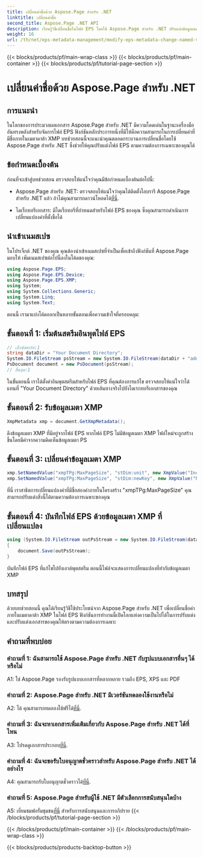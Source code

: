 ```yaml
---
title: เปลี่ยนค่าชื่อด้วย Aspose.Page สำหรับ .NET
linktitle: เปลี่ยนค่าชื่อ
second_title: Aspose.Page .NET API
description: เรียนรู้วิธีเปลี่ยนชื่อในไฟล์ EPS โดยใช้ Aspose.Page สำหรับ .NET ปรับแต่งข้อมูลเมตา XMP ได้อย่างง่ายดายเพื่อการประมวลผลเอกสารที่ปรับแต่งโดยเฉพาะ
weight: 16
url: /th/net/eps-metadata-management/modify-eps-metadata-change-named-value/
---
```


{{< blocks/products/pf/main-wrap-class >}}
{{< blocks/products/pf/main-container >}}
{{< blocks/products/pf/tutorial-page-section >}}

# เปลี่ยนค่าชื่อด้วย Aspose.Page สำหรับ .NET

## การแนะนำ

ในโลกของการประมวลผลเอกสาร Aspose.Page สำหรับ .NET มีความโดดเด่นในฐานะเครื่องมืออันทรงพลังสำหรับจัดการไฟล์ EPS ฟังก์ชันหลักประการหนึ่งที่มีให้คือความสามารถในการเปลี่ยนค่าที่มีชื่อภายในเมตาดาต้า XMP บทช่วยสอนนี้จะแนะนำคุณตลอดกระบวนการเปลี่ยนชื่อโดยใช้ Aspose.Page สำหรับ .NET ซึ่งช่วยให้คุณปรับแต่งไฟล์ EPS ตามความต้องการเฉพาะของคุณได้

## ข้อกำหนดเบื้องต้น

ก่อนที่จะเข้าสู่บทช่วยสอน ตรวจสอบให้แน่ใจว่าคุณมีข้อกำหนดเบื้องต้นต่อไปนี้:

-  Aspose.Page สำหรับ .NET: ตรวจสอบให้แน่ใจว่าคุณได้ติดตั้งไลบรารี Aspose.Page สำหรับ .NET แล้ว ถ้าไม่คุณสามารถดาวน์โหลดได้[ที่นี่](https://releases.aspose.com/page/net/).

- ไดเร็กทอรีเอกสาร: มีไดเร็กทอรีที่กำหนดสำหรับไฟล์ EPS ของคุณ ซึ่งคุณสามารถดำเนินการเปลี่ยนแปลงค่าที่ตั้งชื่อได้

## นำเข้าเนมสเปซ

ในโปรเจ็กต์ .NET ของคุณ คุณต้องนำเข้าเนมสเปซที่จำเป็นเพื่อเข้าถึงฟังก์ชันที่ Aspose.Page มอบให้ เพิ่มเนมสเปซต่อไปนี้ลงในโค้ดของคุณ:

```csharp
using Aspose.Page.EPS;
using Aspose.Page.EPS.Device;
using Aspose.Page.EPS.XMP;
using System;
using System.Collections.Generic;
using System.Linq;
using System.Text;
```

ตอนนี้ เรามาแบ่งโค้ดออกเป็นหลายขั้นตอนเพื่อความเข้าใจที่ครอบคลุม:

## ขั้นตอนที่ 1: เริ่มต้นสตรีมอินพุตไฟล์ EPS

```csharp
// เอ็กซ์สตาร์ท:1
string dataDir = "Your Document Directory";
System.IO.FileStream psStream = new System.IO.FileStream(dataDir + "add_named_value_input.eps", System.IO.FileMode.Open, System.IO.FileAccess.Read);
PsDocument document = new PsDocument(psStream);
// สิ้นสุด:1
```

ในขั้นตอนนี้ เราได้ตั้งค่าอินพุตสตรีมสำหรับไฟล์ EPS ที่คุณต้องการแก้ไข ตรวจสอบให้แน่ใจว่าได้แทนที่ "Your Document Directory" ด้วยเส้นทางจริงไปยังไดเรกทอรีเอกสารของคุณ

## ขั้นตอนที่ 2: รับข้อมูลเมตา XMP

```csharp
XmpMetadata xmp = document.GetXmpMetadata();
```

ดึงข้อมูลเมตา XMP ที่มีอยู่จากไฟล์ EPS หากไฟล์ EPS ไม่มีข้อมูลเมตา XMP ไฟล์ใหม่จะถูกสร้างขึ้นโดยมีค่าจากความคิดเห็นข้อมูลเมตา PS

## ขั้นตอนที่ 3: เปลี่ยนค่าข้อมูลเมตา XMP

```csharp
xmp.SetNamedValue("xmpTPg:MaxPageSize", "stDim:unit", new XmpValue("Inches"));
xmp.SetNamedValue("xmpTPg:MaxPageSize", "stDim:newKey", new XmpValue("NewValue"));
```

ที่นี่ เราสาธิตการเปลี่ยนแปลงค่าที่มีชื่อสองค่าภายในโครงสร้าง "xmpTPg:MaxPageSize" คุณสามารถปรับแต่งสิ่งนี้ได้ตามความต้องการเฉพาะของคุณ

## ขั้นตอนที่ 4: บันทึกไฟล์ EPS ด้วยข้อมูลเมตา XMP ที่เปลี่ยนแปลง

```csharp
using (System.IO.FileStream outPsStream = new System.IO.FileStream(dataDir + "change_named_value_output.eps", System.IO.FileMode.Create, System.IO.FileAccess.Write))
{
    document.Save(outPsStream);
}
```

บันทึกไฟล์ EPS ที่แก้ไขไปยังเอาต์พุตสตรีม ตอนนี้ไฟล์จะแสดงการเปลี่ยนแปลงที่ทำกับข้อมูลเมตา XMP

## บทสรุป

ด้วยบทช่วยสอนนี้ คุณได้เรียนรู้วิธีใช้ประโยชน์จาก Aspose.Page สำหรับ .NET เพื่อเปลี่ยนชื่อค่าภายในเมตาดาต้า XMP ในไฟล์ EPS ฟังก์ชันการทำงานนี้เปิดโลกแห่งความเป็นไปได้ในการปรับแต่งและปรับแต่งเอกสารของคุณให้ตรงตามความต้องการเฉพาะ

## คำถามที่พบบ่อย

### คำถามที่ 1: ฉันสามารถใช้ Aspose.Page สำหรับ .NET กับรูปแบบเอกสารอื่นๆ ได้หรือไม่

A1: ใช่ Aspose.Page รองรับรูปแบบเอกสารที่หลากหลาย รวมถึง EPS, XPS และ PDF

### คำถามที่ 2: Aspose.Page สำหรับ .NET มีเวอร์ชันทดลองใช้งานหรือไม่

 A2: ได้ คุณสามารถทดลองใช้ฟรีได้[ที่นี่](https://releases.aspose.com/).

### คำถามที่ 3: ฉันจะหาเอกสารเพิ่มเติมเกี่ยวกับ Aspose.Page สำหรับ .NET ได้ที่ไหน

 A3: โปรดดูเอกสารประกอบ[ที่นี่](https://reference.aspose.com/page/net/).

### คำถามที่ 4: ฉันจะขอรับใบอนุญาตชั่วคราวสำหรับ Aspose.Page สำหรับ .NET ได้อย่างไร

 A4: คุณสามารถรับใบอนุญาตชั่วคราวได้[ที่นี่](https://purchase.aspose.com/temporary-license/).

### คำถามที่ 5: Aspose.Page สำหรับผู้ใช้ .NET มีตัวเลือกการสนับสนุนใดบ้าง

 A5: เยี่ยมชมฟอรั่มชุมชน[ที่นี่](https://forum.aspose.com/c/page/39) สำหรับการสนับสนุนและการอภิปราย
{{< /blocks/products/pf/tutorial-page-section >}}

{{< /blocks/products/pf/main-container >}}
{{< /blocks/products/pf/main-wrap-class >}}

{{< blocks/products/products-backtop-button >}}
